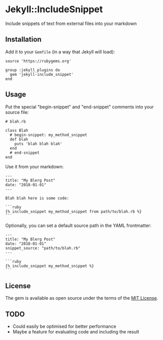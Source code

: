 # Jekyll::IncludeSnippet

Include snippets of text from external files into your markdown

## Installation

Add it to your `Gemfile` (in a way that Jekyll will load):

    source 'https://rubygems.org'

    group :jekyll_plugins do
      gem 'jekyll-include_snippet'
    end

## Usage

Put the special "begin-snippet" and "end-snippet" comments into your source file:

    # blah.rb

    class Blah
      # begin-snippet: my_method_snippet
      def blah
        puts 'blah blah blah'
      end
      # end-snippet
    end

Use it from your markdown:

    ---
    title: "My Blerg Post"
    date: "2018-01-01"
    ---

    Blah blah here is some code:

    ```ruby
    {% include_snippet my_method_snippet from path/to/blah.rb %}
    ```

Optionally, you can set a default source path in the YAML frontmatter:

    ---
    title: "My Blerg Post"
    date: "2018-01-01"
    snippet_source: "path/to/blah.rb"
    ---

    ```ruby
    {% include_snippet my_method_snippet %}
    ```

## License

The gem is available as open source under the terms of the [MIT License](http://opensource.org/licenses/MIT).

## TODO

 - Could easily be optimised for better performance
 - Maybe a feature for evaluating code and including the result
